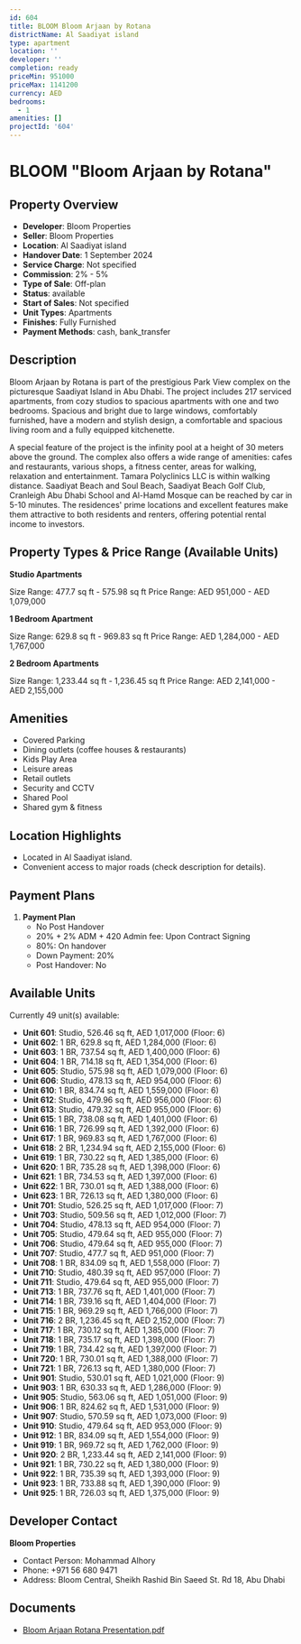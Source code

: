 ```yaml
---
id: 604
title: BLOOM Bloom Arjaan by Rotana
districtName: Al Saadiyat island
type: apartment
location: ''
developer: ''
completion: ready
priceMin: 951000
priceMax: 1141200
currency: AED
bedrooms:
  - 1
amenities: []
projectId: '604'
---
```


# BLOOM "Bloom Arjaan by Rotana"

## Property Overview
- **Developer**: Bloom Properties
- **Seller**: Bloom Properties
- **Location**: Al Saadiyat island
- **Handover Date**: 1 September 2024
- **Service Charge**: Not specified
- **Commission**: 2% - 5%
- **Type of Sale**: Off-plan
- **Status**: available
- **Start of Sales**: Not specified
- **Unit Types**: Apartments
- **Finishes**: Fully Furnished
- **Payment Methods**: cash, bank_transfer

## Description
Bloom Arjaan by Rotana is part of the prestigious Park View complex on the picturesque Saadiyat Island in Abu Dhabi. The project includes 217 serviced apartments, from cozy studios to spacious apartments with one and two bedrooms. Spacious and bright due to large windows, comfortably furnished, have a modern and stylish design, a comfortable and spacious living room and a fully equipped kitchenette.

A special feature of the project is the infinity pool at a height of 30 meters above the ground. The complex also offers a wide range of amenities: cafes and restaurants, various shops, a fitness center, areas for walking, relaxation and entertainment. Tamara Polyclinics LLC is within walking distance. Saadiyat Beach and Soul Beach, Saadiyat Beach Golf Club, Cranleigh Abu Dhabi School and Al-Hamd Mosque can be reached by car in 5-10 minutes. The residences' prime locations and excellent features make them attractive to both residents and renters, offering potential rental income to investors.

## Property Types & Price Range (Available Units)
**Studio Apartments**

Size Range: 477.7 sq ft - 575.98 sq ft
Price Range: AED 951,000 - AED 1,079,000

**1 Bedroom Apartment**

Size Range: 629.8 sq ft - 969.83 sq ft
Price Range: AED 1,284,000 - AED 1,767,000

**2 Bedroom Apartments**

Size Range: 1,233.44 sq ft - 1,236.45 sq ft
Price Range: AED 2,141,000 - AED 2,155,000

## Amenities
- Covered Parking
- Dining outlets  (coffee houses & restaurants)
- Kids Play Area
- Leisure areas
- Retail outlets
- Security and CCTV
- Shared Pool
- Shared gym & fitness

## Location Highlights
- Located in Al Saadiyat island.
- Convenient access to major roads (check description for details).

## Payment Plans
1. **Payment Plan**
   - No Post Handover
   - 20% + 2% ADM + 420 Admin fee: Upon Contract Signing
   - 80%: On handover
   - Down Payment: 20%
   - Post Handover: No

## Available Units
Currently 49 unit(s) available:
- **Unit 601**: Studio, 526.46 sq ft, AED 1,017,000 (Floor: 6)
- **Unit 602**: 1 BR, 629.8 sq ft, AED 1,284,000 (Floor: 6)
- **Unit 603**: 1 BR, 737.54 sq ft, AED 1,400,000 (Floor: 6)
- **Unit 604**: 1 BR, 714.18 sq ft, AED 1,354,000 (Floor: 6)
- **Unit 605**: Studio, 575.98 sq ft, AED 1,079,000 (Floor: 6)
- **Unit 606**: Studio, 478.13 sq ft, AED 954,000 (Floor: 6)
- **Unit 610**: 1 BR, 834.74 sq ft, AED 1,559,000 (Floor: 6)
- **Unit 612**: Studio, 479.96 sq ft, AED 956,000 (Floor: 6)
- **Unit 613**: Studio, 479.32 sq ft, AED 955,000 (Floor: 6)
- **Unit 615**: 1 BR, 738.08 sq ft, AED 1,401,000 (Floor: 6)
- **Unit 616**: 1 BR, 726.99 sq ft, AED 1,392,000 (Floor: 6)
- **Unit 617**: 1 BR, 969.83 sq ft, AED 1,767,000 (Floor: 6)
- **Unit 618**: 2 BR, 1,234.94 sq ft, AED 2,155,000 (Floor: 6)
- **Unit 619**: 1 BR, 730.22 sq ft, AED 1,385,000 (Floor: 6)
- **Unit 620**: 1 BR, 735.28 sq ft, AED 1,398,000 (Floor: 6)
- **Unit 621**: 1 BR, 734.53 sq ft, AED 1,397,000 (Floor: 6)
- **Unit 622**: 1 BR, 730.01 sq ft, AED 1,388,000 (Floor: 6)
- **Unit 623**: 1 BR, 726.13 sq ft, AED 1,380,000 (Floor: 6)
- **Unit 701**: Studio, 526.25 sq ft, AED 1,017,000 (Floor: 7)
- **Unit 703**: Studio, 509.56 sq ft, AED 1,012,000 (Floor: 7)
- **Unit 704**: Studio, 478.13 sq ft, AED 954,000 (Floor: 7)
- **Unit 705**: Studio, 479.64 sq ft, AED 955,000 (Floor: 7)
- **Unit 706**: Studio, 479.64 sq ft, AED 955,000 (Floor: 7)
- **Unit 707**: Studio, 477.7 sq ft, AED 951,000 (Floor: 7)
- **Unit 708**: 1 BR, 834.09 sq ft, AED 1,558,000 (Floor: 7)
- **Unit 710**: Studio, 480.39 sq ft, AED 957,000 (Floor: 7)
- **Unit 711**: Studio, 479.64 sq ft, AED 955,000 (Floor: 7)
- **Unit 713**: 1 BR, 737.76 sq ft, AED 1,401,000 (Floor: 7)
- **Unit 714**: 1 BR, 739.16 sq ft, AED 1,404,000 (Floor: 7)
- **Unit 715**: 1 BR, 969.29 sq ft, AED 1,766,000 (Floor: 7)
- **Unit 716**: 2 BR, 1,236.45 sq ft, AED 2,152,000 (Floor: 7)
- **Unit 717**: 1 BR, 730.12 sq ft, AED 1,385,000 (Floor: 7)
- **Unit 718**: 1 BR, 735.17 sq ft, AED 1,398,000 (Floor: 7)
- **Unit 719**: 1 BR, 734.42 sq ft, AED 1,397,000 (Floor: 7)
- **Unit 720**: 1 BR, 730.01 sq ft, AED 1,388,000 (Floor: 7)
- **Unit 721**: 1 BR, 726.13 sq ft, AED 1,380,000 (Floor: 7)
- **Unit 901**: Studio, 530.01 sq ft, AED 1,021,000 (Floor: 9)
- **Unit 903**: 1 BR, 630.33 sq ft, AED 1,286,000 (Floor: 9)
- **Unit 905**: Studio, 563.06 sq ft, AED 1,051,000 (Floor: 9)
- **Unit 906**: 1 BR, 824.62 sq ft, AED 1,531,000 (Floor: 9)
- **Unit 907**: Studio, 570.59 sq ft, AED 1,073,000 (Floor: 9)
- **Unit 910**: Studio, 479.64 sq ft, AED 953,000 (Floor: 9)
- **Unit 912**: 1 BR, 834.09 sq ft, AED 1,554,000 (Floor: 9)
- **Unit 919**: 1 BR, 969.72 sq ft, AED 1,762,000 (Floor: 9)
- **Unit 920**: 2 BR, 1,233.44 sq ft, AED 2,141,000 (Floor: 9)
- **Unit 921**: 1 BR, 730.22 sq ft, AED 1,380,000 (Floor: 9)
- **Unit 922**: 1 BR, 735.39 sq ft, AED 1,393,000 (Floor: 9)
- **Unit 923**: 1 BR, 733.88 sq ft, AED 1,390,000 (Floor: 9)
- **Unit 925**: 1 BR, 726.03 sq ft, AED 1,375,000 (Floor: 9)

## Developer Contact
**Bloom Properties**
- Contact Person: Mohammad Alhory
- Phone: +971 56 680 9471
- Address: Bloom Central, Sheikh Rashid Bin Saeed St. Rd 18, Abu Dhabi

## Documents
- [Bloom Arjaan Rotana Presentation.pdf](https://cdn.geniemap.net/2023/12/11/Rw74vwIrJqu3CGFJpISzxjw36XLni1NPmTeGkyZc.pdf)
